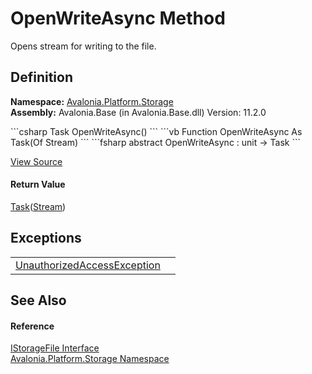 # OpenWriteAsync Method


Opens stream for writing to the file.



## Definition
**Namespace:** <a href="N_Avalonia_Platform_Storage">Avalonia.Platform.Storage</a>  
**Assembly:** Avalonia.Base (in Avalonia.Base.dll) Version: 11.2.0

<Tabs groupId="api-code-preview">
<TabItem value="csharp" label="C#">
```csharp
Task<Stream> OpenWriteAsync()
```
</TabItem>
<TabItem value="vb" label="VB">
```vb
Function OpenWriteAsync As Task(Of Stream)
```
</TabItem>
<TabItem value="fsharp" label="F#">
```fsharp
abstract OpenWriteAsync : unit -> Task<Stream> 
```
</TabItem>
</Tabs>



<a href="https://github.com/AvaloniaUI/Avalonia/tree/master/src/Avalonia.Base/Platform/Storage/IStorageFile.cs" title="View the source code">View Source</a>



#### Return Value
<a href="https://learn.microsoft.com/dotnet/api/system.threading.tasks.task-1" target="_blank" rel="noopener noreferrer">Task</a>(<a href="https://learn.microsoft.com/dotnet/api/system.io.stream" target="_blank" rel="noopener noreferrer">Stream</a>)

## Exceptions
<table>
<tr>
<td><a href="https://learn.microsoft.com/dotnet/api/system.unauthorizedaccessexception" target="_blank" rel="noopener noreferrer">UnauthorizedAccessException</a></td>
<td />
</tr>
</table>

## See Also


#### Reference
<a href="T_Avalonia_Platform_Storage_IStorageFile">IStorageFile Interface</a>  
<a href="N_Avalonia_Platform_Storage">Avalonia.Platform.Storage Namespace</a>  

